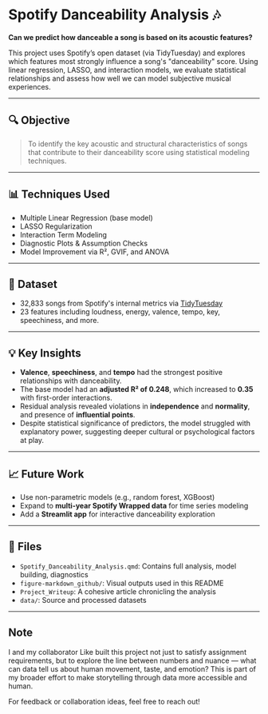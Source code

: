 # Spotify Danceability Analysis 🎶

**Can we predict how danceable a song is based on its acoustic features?**

This project uses Spotify’s open dataset (via TidyTuesday) and explores which features most strongly influence a song's "danceability" score. Using linear regression, LASSO, and interaction models, we evaluate statistical relationships and assess how well we can model subjective musical experiences.

---

## 🔍 Objective
> To identify the key acoustic and structural characteristics of songs that contribute to their danceability score using statistical modeling techniques.

---

## 📊 Techniques Used
- Multiple Linear Regression (base model)
- LASSO Regularization
- Interaction Term Modeling
- Diagnostic Plots & Assumption Checks
- Model Improvement via R², GVIF, and ANOVA

---

## 📁 Dataset
- 32,833 songs from Spotify's internal metrics via [TidyTuesday](https://github.com/rfordatascience/tidytuesday/blob/master/data/2020/2020-01-21/readme.md)
- 23 features including loudness, energy, valence, tempo, key, speechiness, and more.

---

## 💡 Key Insights
- **Valence**, **speechiness**, and **tempo** had the strongest positive relationships with danceability.
- The base model had an **adjusted R² of 0.248**, which increased to **0.35** with first-order interactions.
- Residual analysis revealed violations in **independence** and **normality**, and presence of **influential points**.
- Despite statistical significance of predictors, the model struggled with explanatory power, suggesting deeper cultural or psychological factors at play.

---

## 📈 Future Work
- Use non-parametric models (e.g., random forest, XGBoost)
- Expand to **multi-year Spotify Wrapped data** for time series modeling
- Add a **Streamlit app** for interactive danceability exploration

---

## 📎 Files
- `Spotify_Danceability_Analysis.qmd`: Contains full analysis, model building, diagnostics
- `figure-markdown_github/`: Visual outputs used in this README
- `Project_Writeup`: A cohesive article chronicling the analysis
- `data/`: Source and processed datasets

---

## Note

I and my collaborator Like built this project not just to satisfy assignment requirements, but to explore the line between numbers and nuance — what can data tell us about human movement, taste, and emotion? This is part of my broader effort to make storytelling through data more accessible and human.

For feedback or collaboration ideas, feel free to reach out!
